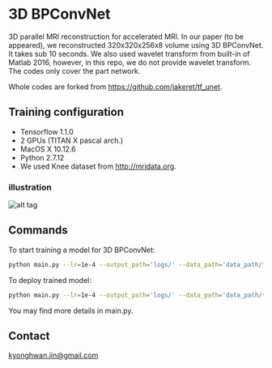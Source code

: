 # 3D BPConvNet

3D parallel MRI reconstruction for accelerated MRI. In our paper (to be appeared), we reconstructed 320x320x256x8 volume using 3D BPConvNet. It takes sub 10 seconds. We also used wavelet transform from built-in of Matlab 2016, however, in this repo, we do not provide wavelet transform. The codes only cover the part network.

Whole codes are forked from https://github.com/jakeret/tf_unet.

## Training configuration
* Tensorflow 1.1.0
* 2 GPUs (TITAN X pascal arch.)
* MacOS X 10.12.6
* Python 2.7.12
*  We used Knee dataset from http://mridata.org. 

### illustration
![alt tag](https://github.com/panakino/3dbpconv/blob/master/structure.png)

## Commands
To start training a model for 3D BPConvNet:
```bash
python main.py --lr=1e-4 --output_path='logs/' --data_path='data_path/*.h5' --test_path='test_path/*.h5' --features_root=32 --layers=5 --is_training=True
```

To deploy trained model:
```bash
python main.py --lr=1e-4 --output_path='logs/' --data_path='data_path/*.h5' --test_path='test_path/*.h5' --features_root=32 --layers=5 --is_training=False
```

You may find more details in main.py.


## Contact
kyonghwan.jin@gmail.com
